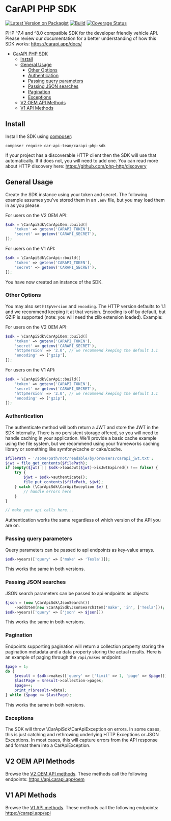 # CarAPI PHP SDK

[![Latest Version on Packagist](https://img.shields.io/packagist/v/car-api-team/carapi-php-sdk.svg?style=flat-square)](https://packagist.org/packages/car-api-team/carapi-php-sdk)
[![Build](https://github.com/car-api-team/carapi-php-sdk/actions/workflows/build.yml/badge.svg)](https://github.com/car-api-team/carapi-php-sdk/actions/workflows/build.yml)
[![Coverage Status](https://coveralls.io/repos/github/car-api-team/carapi-php-sdk/badge.svg?branch=main)](https://coveralls.io/github/car-api-team/carapi-php-sdk?branch=main)

PHP ^7.4 and ^8.0 compatible SDK for the developer friendly vehicle API. Please review our documentation for a better 
understanding of how this SDK works: https://carapi.app/docs/


<!-- TOC -->
* [CarAPI PHP SDK](#carapi-php-sdk)
  * [Install](#install)
  * [General Usage](#general-usage)
    * [Other Options](#other-options)
    * [Authentication](#authentication)
    * [Passing query parameters](#passing-query-parameters)
    * [Passing JSON searches](#passing-json-searches)
    * [Pagination](#pagination)
    * [Exceptions](#exceptions)
  * [V2 OEM API Methods](#v2-oem-api-methods)
  * [V1 API Methods](#v1-api-methods)
<!-- TOC -->

## Install

Install the SDK using [composer](https://getcomposer.org/):

```console
composer require car-api-team/carapi-php-sdk
```

If your project has a discoverable HTTP client then the SDK will use that automatically. If it does not, you will 
need to add one. You can read more about HTTP discovery here: https://github.com/php-http/discovery

## General Usage

Create the SDK instance using your token and secret. The following example assumes you've stored them in an `.env` 
file, but you may load them in as you please.

For users on the V2 OEM API:

```php
$sdk = \CarApiSdk\CarApiOem::build([
    'token' => getenv('CARAPI_TOKEN'),
    'secret' => getenv('CARAPI_SECRET'),
]);
```

For users on the V1 API: 

```php
$sdk = \CarApiSdk\CarApi::build([
    'token' => getenv('CARAPI_TOKEN'),
    'secret' => getenv('CARAPI_SECRET'),
]);
```

You have now created an instance of the SDK.

### Other Options

You may also set `httpVersion` and `encoding`. The HTTP version defaults to 1.1 and we recommend keeping it at that 
version. Encoding is off by default, but GZIP is supported (note: you will need the zlib extension loaded). Example:

For users on the V2 OEM API:

```php
$sdk = \CarApiSdk\CarApiOem::build([
    'token' => getenv('CARAPI_TOKEN'),
    'secret' => getenv('CARAPI_SECRET'),
    'httpVersion' => '2.0', // we recommend keeping the default 1.1
    'encoding' => ['gzip'],
]);
```

For users on the V1 API:

```php
$sdk = \CarApiSdk\CarApi::build([
    'token' => getenv('CARAPI_TOKEN'),
    'secret' => getenv('CARAPI_SECRET'),
    'httpVersion' => '2.0', // we recommend keeping the default 1.1
    'encoding' => ['gzip'],
]);
```

### Authentication

The authenticate method will both return a JWT and store the JWT in the SDK internally. There is no persistent 
storage offered, so you will need to handle caching in your application.  We'll provide a basic cache example 
using the file system, but we recommend using your frameworks caching library or something like symfony/cache 
or cake/cache.

```php
$filePath = '/some/path/not/readable/by/browsers/carapi_jwt.txt';
$jwt = file_get_contents($filePath);
if (empty($jwt) || $sdk->loadJwt($jwt)->isJwtExpired() !== false) {
    try {
        $jwt = $sdk->authenticate();
        file_put_contents($filePath, $jwt);
    } catch (\CarApiSdk\CarApiException $e) {
        // handle errors here
    }
}

// make your api calls here...
```

Authentication works the same regardless of which version of the API you are on.

### Passing query parameters

Query parameters can be passed to api endpoints as key-value arrays.

```php
$sdk->years(['query' => ['make' => 'Tesla']]);
```

This works the same in both versions.

### Passing JSON searches

JSON search parameters can be passed to api endpoints as objects:

```php
$json = (new \CarApiSdk\JsonSearch())
    ->addItem(new \CarApiSdk\JsonSearchItem('make', 'in', ['Tesla']));
$sdk->years(['query' => ['json' => $json]])
```

This works the same in both versions.

### Pagination

Endpoints supporting pagination will return a collection property storing the pagination metadata and a data property 
storing the actual results. Here is an example of paging through the `/api/makes` endpoint:

```php
$page = 1;
do {
    $result = $sdk->makes(['query' => ['limit' => 1, 'page' => $page]]);
    $lastPage = $result->collection->pages;
    $page++;
    print_r($result->data);
} while ($page <= $lastPage);
```

This works the same in both versions.

### Exceptions

The SDK will throw \CarApiSdk\CarApiException on errors. In some cases, this is just catching and rethrowing 
underlying HTTP Exceptions or JSON Exceptions. In most cases, this will capture errors from the API response 
and format them into a CarApiException.

## V2 OEM API Methods

Browse the [V2 OEM API methods](/docs/v2.md). These methods call the following endpoints: https://api.carapi.app/oem


## V1 API Methods

Browse the [V1 API methods](/docs/v1.md). These methods call the following endpoints: https://carapi.app/api